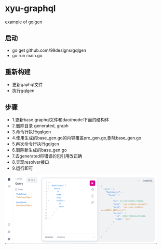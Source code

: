 # xyu-graphql
example of gqlgen

## 启动
+ go get github.com/99designs/gqlgen
+ go run main.go

## 重新构建
+ 更新gaphql文件
+ 执行gqlgen


## 步骤
+ 1.更新base.graphql文件和dao/model下面的结构体
+ 2.删除目录 generated, graph
+ 3.命令行执行gqlgen
+ 4.使用生成的base_gen.go的内容覆盖pro_gen.go,删除base_gen.go
+ 5.再次命令行执行gqlgen
+ 6.删除新生成的base_gen.go
+ 7.去generated将错误的包引用改正确
+ 8.实现resolver接口
+ 9.运行即可



![img.png](assets/img.png)